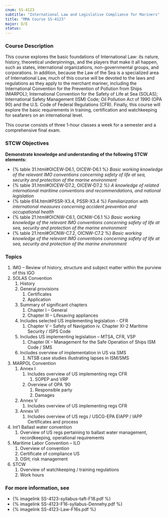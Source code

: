 ```yaml
---
cnum: SS-4123
subtitle: "International Law and Legislative Compliance for Mariners"
title: "MMA Course SS-4123"
major: D/E
status: 
---
```


### Course Description

This course explores the basic foundations of International Law: its nature, history, theoretical underpinnings, and the players that make it all happen, such as states, international organizations, non-governmental groups, and corporations. In addition, because the Law of the Sea is a specialized area of International Law, much of this course will be devoted to the laws and regulations as they apply to the merchant mariner, including the International Convention for the Prevention of Pollution from Ships (MARPOL); International Convention for the Safety of Life at Sea (SOLAS); International Safety Management (ISM) Code; Oil Pollution Act of 1990 (OPA 90) and the U.S. Code of Federal Regulations (CFR). Finally, this course will explore the basic requirements in training, certification and watchkeeping for seafarers on an international level.

This course consists of three 1-hour classes a week for a semester and a comprehensive final exam.


### STCW Objectives

**Demonstrate knowledge and understanding of the following STCW elements:**

* {% table 31.html#OICEW-D6.1, OICEW-D6.1 %} *Basic working knowledge of the relevant IMO conventions concerning safety of life at sea, security and protection of the marine environment*
* {% table 31.html#OICEW-D7.2, OICEW-D7.2 %} *A knowledge of related international maritime conventions and recommendations, and national legislation*
* {% table 614.html#PSSR-X3.4, PSSR-X3.4 %} *Familiarization with international measures concerning accident prevention and occupational health*
* {% table 21.html#OICNW-C6.1, OICNW-C6.1 %} *Basic working knowledge of the relevant IMO conventions concerning safety of life at sea, security and protection of the marine environment*
* {% table 21.html#OICNW-C7.2, OICNW-C7.2 %} *Basic working knowledge of the relevant IMO conventions concerning safety of life at sea, security and protection of the marine environment*


### Topics

1. IMO – Review of history, structure and subject matter within the purview of this IGO
2. SOLAS Convention
	1. History
	2. General provisions
		1. Certificates
		2. Application
	3. Summary of significant chapters
		1. Chapter I – General
		2. Chapter III – Lifesaving appliances
	4. Includes selected US implementing legislation - CFR
		1. Chapter V – Safety of Navigation
		iv.	Chapter XI-2 Maritime Security / ISPS Code
	5. Includes US implementing legislation – MTSA, CFR, VSP
		1. Chapter IX – Management for the Safe Operation of Ships ISM Code / SMS
	6. Includes overview of implementation in US via SMS
		1. NTSB case studies illustrating lapses in ISM/SMS
3. MARPOL Convention
	1. Annex I
		1. Includes overview of US implementing regs CFR
			1. SOPEP and VRP
		2. Overview of OPA ‘90
			1. Responsible party
			2. Damages
	2. Annex V
		1. Includes overview of US implementing regs CFR
	3. Annex VI
		1. Includes overview of US regs / USCG-EPA EIAPP / IAPP Certificates and process
4. Int’l Ballast water convention
	1. Overview of US regs pertaining to ballast water management, recordkeeping, operational requirements
5. Maritime Labor Convention – ILO
	1. Overview of convention
	2. Certificate of compliance US
	3. OSH; risk management
6. STCW
	1. Overview of watchkeeping / training regulations
	2. Work hours



### For more information, see 

* {% imagelink SS-4123-syllabus-taft-F18.pdf %} 
* {% imagelink SS-4123-F16-syllabus-Dennehy.pdf %} 
* {% imagelink SS-4123-Law-F16s.pdf %} 



